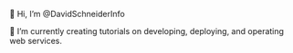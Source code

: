 👋 Hi, I’m @DavidSchneiderInfo

🌱 I’m currently creating tutorials on developing, deploying, and operating web services.
